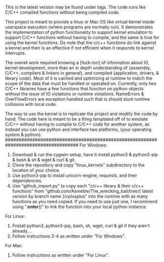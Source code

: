 This is the latest version may be found under tags. The code runs like C/C++ compiled functions without being compiled code.

This project is meant to provide a linux or Mac OS like virtual kernel inside userspace execution (where programs are normally run). It demonstrates the implementation of python functionality to support kernel emulation to support C/C++ functions without having to compile, and the same is true for using the kernel functions. Do note that the c/c++ functions do link against a kernel and their is an effective if not efficient when it responds to kernel interrupts.

The overall work required knowing a [fuck-ton] of information about IO, kernel development, more than an in depth understanding of {assembly, C/C++, compilers & linkers in general}, and compiled {application, drivers, & library code}. Most of it is cached and optimizing at runtime to match the scope of the data that must be handled or operated on. Currently, only two C/C++ libraries have a few functions that function on python objects without the issue of IO violations or runtime violations. NameErrors & OverFlowErrors are exception handled such that is should stunt runtime collisions with local code.

The way to use the kernel is to replicate the project and modify the code by hand. The code here is meant to be a thing templated off of to emulate C/C++ without having to compile to C/C++ code for another system, as instead you can use python and interface two platforms, (your operating system & python).
###################################################################################
For Windows:
 1) Download & run the cygwin-setup, have it install python3 & python3-pip & bash & sh & wget & curl & git.
 2) Clone the repository and copy "linux_kernels" subdirectory to the location of your choice.
 3) Use python3-pip to install unicorn-engine, requests, and their dependencies.
 4) Use "github_import.py" to copy each "c/c++ library & their c/c++ functions" from "github.com/Asmeble/The_wrecking_ball/tree/{ latest version by branch name }/cplusplus" into the runtime with as many functions as you need copied. If you need to use just one, I recommend using ".__enter__()" to link the function into your local python instance.

For Linux:
 1) Fnstall python3, python3-pip, bash, sh, wget, curl & git if they aren't already....
 2) Follow instructions 2-4 as written under "For Windows".

For Mac: 
 1) Follow instructions as written under "For Linux".
